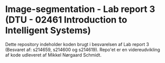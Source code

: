 # Image-segmentation - Lab report 3 (DTU - 02461 Introduction to Intelligent Systems)
Dette repository indeholder koden brugt i besvarelsen af Lab report 3 (Besvaret af: s214659, s214600 og s214619). Repo'et er en videreudvikling af kode udleveret af Mikkel Nørgaard Schmidt.

